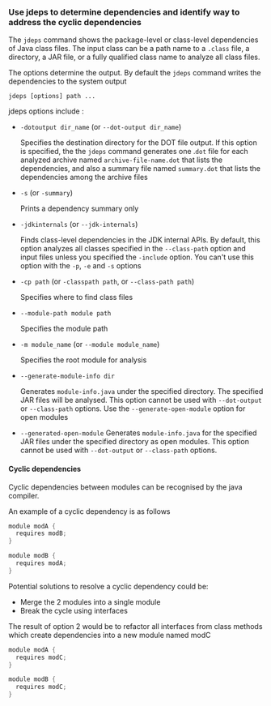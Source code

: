 ### Use jdeps to determine dependencies and identify way to address the cyclic dependencies

The `jdeps` command shows the package-level or class-level dependencies of Java class files. The input class can be 
a path name to a `.class` file, a directory, a JAR file, or a fully qualified class name to analyze all class files. 

The options determine the output. By default the `jdeps` command writes the dependencies to the system output
```shell script
jdeps [options] path ...
```

jdeps options include :

- `-dotoutput dir_name` (or `--dot-output dir_name`)
    
    Specifies the destination directory for the DOT file output. If this option is specified, the the `jdeps` command 
    generates one .`dot` file for each analyzed archive named `archive-file-name.dot` that lists the dependencies, and
    also a summary file named `summary.dot` that lists the dependencies among the archive files
    
- `-s` (or `-summary`)
    
    Prints a dependency summary only

- `-jdkinternals` (or `--jdk-internals`)
    
    Finds class-level dependencies in the JDK internal APIs. By default, this option analyzes all classes specified in 
    the `--class-path` option and input files unless you specified the `-include` option. You can't use this option 
    with the `-p`, `-e` and `-s` options

- `-cp path` (or `-classpath path`, or `--class-path path`)
    
    Specifies where to find class files

- `--module-path module path`
    
    Specifies the module path

- `-m module_name` (or `--module module_name`)
    
    Specifies the root module for analysis
 
- `--generate-module-info dir`

    Generates `module-info.java` under the specified directory. The specified JAR files will be analysed. This option 
    cannot be used with `--dot-output` or `--class-path` options. Use the `--generate-open-module` option for open 
    modules
    
- `--generated-open-module`
    Generates `module-info.java` for the specified JAR files under the specified directory as open modules. 
    This option cannot be used with `--dot-output` or `--class-path` options. 
    
#### Cyclic dependencies 
Cyclic dependencies between modules can be recognised by the java compiler. 

An example of a cyclic dependency is as follows
```java
module modA {
  requires modB;
}
```
```java
module modB {
  requires modA;
}
```

Potential solutions to resolve a cyclic dependency could be:
- Merge the 2 modules into a single module
- Break the cycle using interfaces

The result of option 2 would be to refactor all interfaces from class methods which create dependencies into a 
new module named modC
```java
module modA {
  requires modC;
}
```
```java
module modB {
  requires modC;
}
```